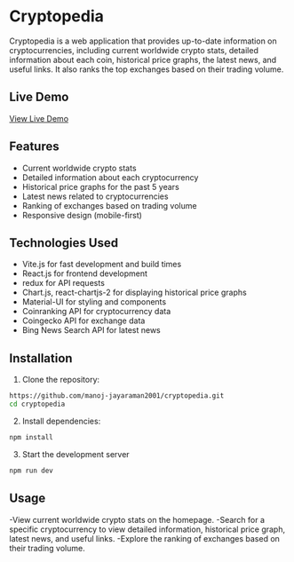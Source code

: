 # Cryptopedia 


Cryptopedia is a web application that provides up-to-date information on cryptocurrencies, including current worldwide crypto stats, detailed information about each coin, historical price graphs, the latest news, and useful links. It also ranks the top exchanges based on their trading volume.

## Live Demo

[View Live Demo](https://cryptopedia-seven.vercel.app/)

## Features

- Current worldwide crypto stats
- Detailed information about each cryptocurrency
- Historical price graphs for the past 5 years
- Latest news related to cryptocurrencies
- Ranking of exchanges based on trading volume
- Responsive design (mobile-first)

## Technologies Used

- Vite.js for fast development and build times
- React.js for frontend development
- redux for API requests
- Chart.js, react-chartjs-2 for displaying historical price graphs
- Material-UI for styling and components
- Coinranking API for cryptocurrency data
- Coingecko API for exchange data
- Bing News Search API for latest news

## Installation

1. Clone the repository:

```bash
https://github.com/manoj-jayaraman2001/cryptopedia.git
cd cryptopedia
```
2. Install dependencies:

```bash
npm install
```

3. Start the development server

```bash
npm run dev
```

## Usage
-View current worldwide crypto stats on the homepage.
-Search for a specific cryptocurrency to view detailed information, historical price graph, latest news, and useful links.
-Explore the ranking of exchanges based on their trading volume.

